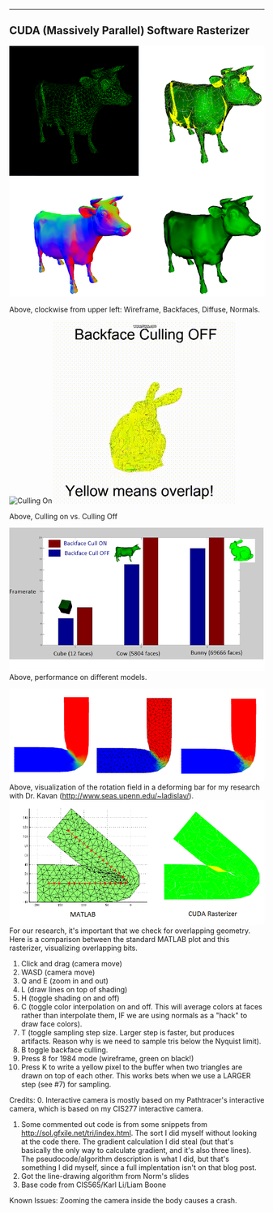 -------------------------------------------
CUDA (Massively Parallel) Software Rasterizer
-------------------------------------------

![Wireframe, Backfaces, Normals, Diffuse](screenshots/four_cows_small.png)

Above, clockwise from upper left: Wireframe, Backfaces, Diffuse, Normals.

![Culling On](http://i.imgur.com/MfPH4gT.gif)
![Culling Off](screenshots/culling_off.gif)

Above, Culling on vs. Culling Off

![Performance Experiment](screenshots/perf_comparison_small.png)
Above, performance on different models. 

![Rotation Field Visualization](screenshots/rot_field_small.png)
Above, visualization of the rotation field in a deforming bar for my research with Dr. Kavan (http://www.seas.upenn.edu/~ladislav/).
![Overlap Visualization](screenshots/overlap_comparison.png)
For our research, it's important that we check for overlapping geometry. Here
is a comparison between the standard MATLAB plot and this rasterizer,
visualizing overlapping bits.

1. Click and drag (camera move)
2. WASD (camera move)
3. Q and E (zoom in and out)
4. L (draw lines on top of shading)
5. H (toggle shading on and off)
6. C (toggle color interpolation on and off. This will average colors
at faces rather than interpolate them, IF we are using normals as a "hack"
to draw face colors).
7. T (toggle sampling step size. Larger step is faster, but produces artifacts.
Reason why is we need to sample tris below the Nyquist limit).
8. B toggle backface culling. 
9. Press 8 for 1984 mode (wireframe, green on black!)
10. Press K to write a yellow pixel to the buffer when two triangles are drawn
on top of each other. This works bets when we use a LARGER step (see #7) for
sampling.

Credits: 
0. Interactive camera is mostly based on my Pathtracer's interactive camera,
which is based on my CIS277 interactive camera.
1. Some commented out code is from some snippets from http://sol.gfxile.net/tri/index.html. The sort I did myself without looking at the code there. The gradient calculation I did steal (but that's basically the only way to calculate gradient, and it's also three lines). The pseudocode/algorithm description is what I did, but that's something I did myself, since a full implentation isn't on that blog post.
2. Got the line-drawing algorithm from Norm's slides
3. Base code from CIS565/Karl Li/Liam Boone

Known Issues:
Zooming the camera inside the body causes a crash.
